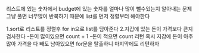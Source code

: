 리스트에 있는 숫자에서 budget에 있는 숫자를 얼마나 많이 뺄수있는지 알아내는 문제
그냥 풀면 너무많이 반복하기 때문에 list를 먼저 정렬부터 해야한다

1.sort로 리스트를 정렬후 for in으로 list를 담아준다
2.지갑에 있는 돈이 가격보다 큰지 검사한다 
-돈이 많이있으면 count + 1
-돈이 적으면 count 리턴
혹시 지갑에 돈이 아주많아 가격을 다 빼도 남아있으면 for문을 탈출하니 마지막에도 리턴하자